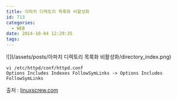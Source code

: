 ```yaml
---
title: 아파치 디렉토리 목록화 비활성화
id: 713
categories:
  - WEB
date: 2014-10-04 12:29:35
tags:
---
```


![](/assets/posts/아파치 디렉토리 목록화 비활성화/directory_index.png)

```
vi /etc/httpd/conf/httpd.conf
Options Includes Indexes FollowSymLinks -> Options Includes FollowSymLinks
```

출처 : [linuxscrew.com](http://www.linuxscrew.com/2008/06/03/faq-how-to-disable-directory-browsing-in-apachehttpd/)